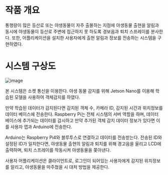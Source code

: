 # 작품 개요

 통행량이 많은 등산로 또는 야생동물이 자주 출몰하는 지점에 야생동물 출현을 알림과 동시에 야생동물이 등산로 주변에 접근하지 못 하도록 경보음과 퇴치 스프레이를 분사한다. 또한, 어플리케이션을 설치한 사용자에게 출현 알림과 정보를 전송하는 시스템을 구현하였다.

# 시스템 구상도
![image](https://github.com/AiGom2/Hiker_Guardian/assets/162681169/d47d87ab-7e4e-46c3-9cd2-f003ff2e36c1)

 본 시스템은 소켓 통신을 이용한다. 야생 동물 감지를 위해 Jetson Nano를 이용해 학습된 모델을 사용하여 객체감지를 하였다. 

만약 학습된 데이터가 감지된다면 감지된 객체 수, 카메라 ID, 감지된 시간과 위치정보를 데이터 베이스에 전송한다. Raspberry Pi는 전체 시스템의 서버 역할을 하며, 데이터 베이스에 추가되는 데이터를 감시하고 만약 추가된 객체 감지 데이터 정보가 있다면 이를 사용자 앱과 Arduino에 전송한다.

 Arduino는 Raspberry Pi4와 블루투스로 연결하고 데이터를 전송받는다. 전송된 ID와 설정된 ID가 일치한다면, 야생동물 출현의 알림과 퇴치를 위해 경고음을 울리고 LCD에 출력하며, 퇴치 스프레이를 작동시켜 야생동물을 쫒아낸다.

 사용자 어플리케이션은 클라이언트로, 로그인이 되어있는 사용자에게 감지된 위치정보를 알리고, 야생동물을 마주쳤을 시 대처 방법을 제공한다.
